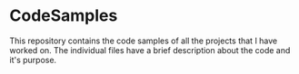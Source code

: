 # CodeSamples
This repository contains the code samples of all the projects that I have worked on. The individual files have a brief description about the code and it's purpose.
